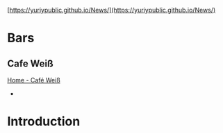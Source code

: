 [https://yuriypublic.github.io/News/](https://yuriypublic.github.io/News/)

# Bars

## Cafe Weiß
[Home - Café Weiß](https://www.cafe-weiss.de/home/)

  
  - 
  # Introduction
